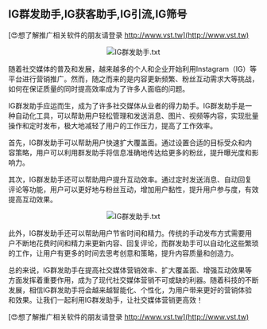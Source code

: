 ## **IG群发助手,IG获客助手,IG引流,IG筛号**

[😍想了解推广相关软件的朋友请登录 http://www.vst.tw](http://www.vst.tw)

 <center><img src="https://vst.tw/MP4/tuiguang/png/7.png" alt="IG群发助手.txt"></center>

随着社交媒体的普及和发展，越来越多的个人和企业开始利用Instagram（IG）等平台进行营销推广。然而，随之而来的是内容更新频繁、粉丝互动需求大等挑战，如何在保证质量的同时提高效率成为了许多人面临的问题。

IG群发助手应运而生，成为了许多社交媒体从业者的得力助手。IG群发助手是一种自动化工具，可以帮助用户轻松管理和发送消息、图片、视频等内容，实现批量操作和定时发布，极大地减轻了用户的工作压力，提高了工作效率。

首先，IG群发助手可以帮助用户快速扩大覆盖面。通过设置合适的目标受众和内容策略，用户可以利用群发助手将信息准确地传达给更多的粉丝，提升曝光度和影响力。

其次，IG群发助手还可以帮助用户提升互动效率。通过定时发送消息、自动回复评论等功能，用户可以更好地与粉丝互动，增加用户黏性，提升用户参与度，有效提高互动效果。

 <center><img src="https://vst.tw/MP4/tuiguang/png/0.png" alt="IG群发助手.txt"></center>

此外，IG群发助手还可以帮助用户节省时间和精力。传统的手动发布方式需要用户不断地花费时间和精力来更新内容、回复评论，而群发助手可以自动化这些繁琐的工作，让用户有更多的时间去思考创意和策略，提升内容质量和创造力。

总的来说，IG群发助手在提高社交媒体营销效率、扩大覆盖面、增强互动效果等方面发挥着重要作用，成为了现代社交媒体营销不可或缺的利器。随着科技的不断发展，相信IG群发助手将会越来越智能化、个性化，为用户带来更好的营销体验和效果。让我们一起利用IG群发助手，让社交媒体营销更高效！

[😍想了解推广相关软件的朋友请登录 http://www.vst.tw](http://www.vst.tw)



